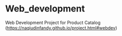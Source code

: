 # Web_development
Web Development Project for Product Catalog (https://naqiudinfandy.github.io/project.html#webdev)
